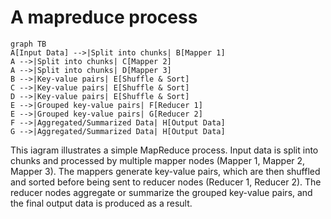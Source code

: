 # A mapreduce process

```mermaid
graph TB
A[Input Data] -->|Split into chunks| B[Mapper 1]
A -->|Split into chunks| C[Mapper 2]
A -->|Split into chunks| D[Mapper 3]
B -->|Key-value pairs| E[Shuffle & Sort]
C -->|Key-value pairs| E[Shuffle & Sort]
D -->|Key-value pairs| E[Shuffle & Sort]
E -->|Grouped key-value pairs| F[Reducer 1]
E -->|Grouped key-value pairs| G[Reducer 2]
F -->|Aggregated/Summarized Data| H[Output Data]
G -->|Aggregated/Summarized Data| H[Output Data]
````

This iagram illustrates a simple MapReduce process. Input data is split into chunks and processed by multiple mapper nodes (Mapper 1, Mapper 2, Mapper 3). The mappers generate key-value pairs, which are then shuffled and sorted before being sent to reducer nodes (Reducer 1, Reducer 2). The reducer nodes aggregate or summarize the grouped key-value pairs, and the final output data is produced as a result.